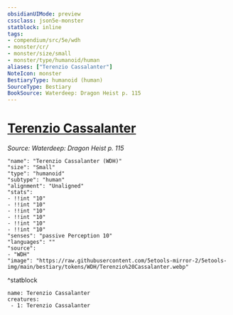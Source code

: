 ```yaml
---
obsidianUIMode: preview
cssclass: json5e-monster
statblock: inline
tags:
- compendium/src/5e/wdh
- monster/cr/
- monster/size/small
- monster/type/humanoid/human
aliases: ["Terenzio Cassalanter"]
NoteIcon: monster
BestiaryType: humanoid (human)
SourceType: Bestiary
BookSource: Waterdeep: Dragon Heist p. 115
---
```

# [Terenzio Cassalanter](2-Mechanics\CLI\bestiary\npc/terenzio-cassalanter-wdh.md)
*Source: Waterdeep: Dragon Heist p. 115*  

```statblock
"name": "Terenzio Cassalanter (WDH)"
"size": "Small"
"type": "humanoid"
"subtype": "human"
"alignment": "Unaligned"
"stats":
- !!int "10"
- !!int "10"
- !!int "10"
- !!int "10"
- !!int "10"
- !!int "10"
"senses": "passive Perception 10"
"languages": ""
"source":
- "WDH"
"image": "https://raw.githubusercontent.com/5etools-mirror-2/5etools-img/main/bestiary/tokens/WDH/Terenzio%20Cassalanter.webp"
```
^statblock

```encounter-table
name: Terenzio Cassalanter
creatures:
 - 1: Terenzio Cassalanter
```
